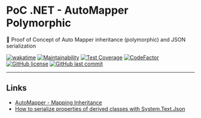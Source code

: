 # PoC .NET - AutoMapper Polymorphic

🔬 Proof of Concept of Auto Mapper inheritance (polymorphic) and JSON serialization

[![wakatime](https://wakatime.com/badge/github/GuilhermeStracini/POC-dotnet-automapper-polymorphic.svg)](https://wakatime.com/badge/github/GuilhermeStracini/POC-dotnet-automapper-polymorphic)
[![Maintainability](https://api.codeclimate.com/v1/badges/c3619b08b3464c2c18ad/maintainability)](https://codeclimate.com/github/GuilhermeStracini/POC-dotnet-automapper-polymorphic/maintainability)
[![Test Coverage](https://api.codeclimate.com/v1/badges/c3619b08b3464c2c18ad/test_coverage)](https://codeclimate.com/github/GuilhermeStracini/POC-dotnet-automapper-polymorphic/test_coverage)
[![CodeFactor](https://www.codefactor.io/repository/github/GuilhermeStracini/POC-dotnet-automapper-polymorphic/badge)](https://www.codefactor.io/repository/github/GuilhermeStracini/POC-dotnet-automapper-polymorphic)
[![GitHub license](https://img.shields.io/github/license/GuilhermeStracini/POC-dotnet-automapper-polymorphic)](https://github.com/GuilhermeStracini/POC-dotnet-automapper-polymorphic)
[![GitHub last commit](https://img.shields.io/github/last-commit/GuilhermeStracini/POC-dotnet-automapper-polymorphic)](https://github.com/GuilhermeStracini/POC-dotnet-automapper-polymorphic)

---

## Links

- [AutoMapper - Mapping Inheritance](https://docs.automapper.org/en/stable/Mapping-inheritance.html)
- [How to serialize properties of derived classes with System.Text.Json](https://learn.microsoft.com/en-us/dotnet/standard/serialization/system-text-json/polymorphism?pivots=dotnet-8-0)
